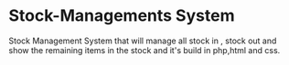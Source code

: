 # Stock-Managements System
Stock Management System that will manage all stock in , stock out and show the remaining items in the stock and it's build in php,html and css.
